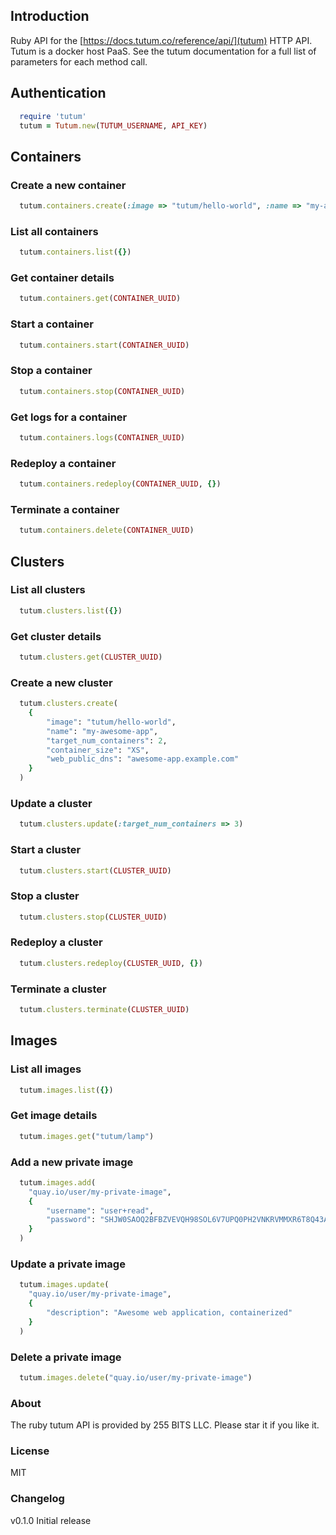 ## Introduction

Ruby API for the [https://docs.tutum.co/reference/api/](tutum) HTTP API.  Tutum is a docker host PaaS.  See the tutum documentation for a full list of parameters for each method call.

## Authentication

```ruby
  require 'tutum'
  tutum = Tutum.new(TUTUM_USERNAME, API_KEY)
```

## Containers

### Create a new container

```ruby
  tutum.containers.create(:image => "tutum/hello-world", :name => "my-awesome-app", :container_size => "XS", :web_public_dns => "awesome-app.example.com")
```

### List all containers

```ruby
  tutum.containers.list({})
```

### Get container details

```ruby
  tutum.containers.get(CONTAINER_UUID)
```

### Start a container

```ruby
  tutum.containers.start(CONTAINER_UUID)
```

### Stop a container

```ruby
  tutum.containers.stop(CONTAINER_UUID)
```

### Get logs for a container

```ruby
  tutum.containers.logs(CONTAINER_UUID)
```

### Redeploy a container

```ruby
  tutum.containers.redeploy(CONTAINER_UUID, {})
```

### Terminate a container

```ruby
  tutum.containers.delete(CONTAINER_UUID)
```

## Clusters

### List all clusters

```ruby
  tutum.clusters.list({})
```

### Get cluster details

```ruby
  tutum.clusters.get(CLUSTER_UUID)
```
### Create a new cluster

```ruby
  tutum.clusters.create(
    {
        "image": "tutum/hello-world",
        "name": "my-awesome-app",
        "target_num_containers": 2,
        "container_size": "XS",
        "web_public_dns": "awesome-app.example.com"
    }
  )
```
### Update a cluster

```ruby
  tutum.clusters.update(:target_num_containers => 3)
```
### Start a cluster

```ruby
  tutum.clusters.start(CLUSTER_UUID)
```
### Stop a cluster

```ruby
  tutum.clusters.stop(CLUSTER_UUID)
```
### Redeploy a cluster

```ruby
  tutum.clusters.redeploy(CLUSTER_UUID, {})
```
### Terminate a cluster

```ruby
  tutum.clusters.terminate(CLUSTER_UUID)
```

## Images

### List all images

```ruby
  tutum.images.list({})
```

### Get image details

```ruby
  tutum.images.get("tutum/lamp")
```

### Add a new private image

```ruby
  tutum.images.add(
    "quay.io/user/my-private-image",
    {
        "username": "user+read",
        "password": "SHJW0SAOQ2BFBZVEVQH98SOL6V7UPQ0PH2VNKRVMMXR6T8Q43AHR88242FRPPTPG"
    }
  )
```

### Update a private image

```ruby
  tutum.images.update( 
    "quay.io/user/my-private-image", 
    {
        "description": "Awesome web application, containerized"
    }
  )
```

### Delete a private image

```ruby
  tutum.images.delete("quay.io/user/my-private-image")
```

### About

The ruby tutum API is provided by 255 BITS LLC.  Please star it if you like it.

### License

MIT

### Changelog

v0.1.0 Initial release
